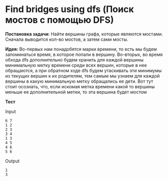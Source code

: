 # Find bridges using dfs (Поиск мостов c помощью DFS) 

<strong>Постановка задачи</strong>: Найти вершины графа, которые являются мостами. Сначала выводится кол-во мостов, а затем сами мосты.

<strong>Идея:</strong> Во-первых нам понадобятся марки времени, то есть мы будем запоминаться время, в которое попали в вершину. Во-вторых, во время обхода dfs дополнительно будем хранить для каждой вершины
минимальную метку времени среди всех вершин, которые в нее обращаются, а при обратном ходе dfs будем утаскивать эти минимумы из текущих вершин к их родителям, тем самым мы узнаем для каждой вершины в какую минимальную метку
обращались ее дети. Вот тут стоит осознать, что, если искомая метка времени какой то вершины меньше ее дополнительной метки, то эта вершина будет мостом

<strong>Тест</strong>

Input
```
6 7
1 2
2 3
3 4
1 3
4 5
4 6
5 6
```
Output
```
1
3
```
